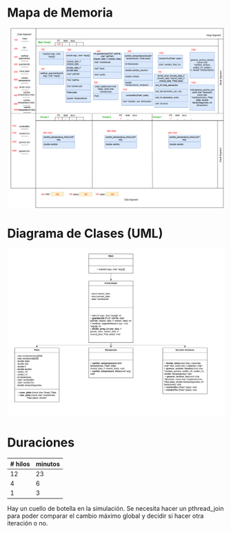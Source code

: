 # Mapa de Memoria
![alt text](imagenes/tarea2_memoria.drawio.png)

# Diagrama de Clases (UML)
![alt text](<imagenes/Tarea 2 Clases UML.png>)

# Duraciones
| # hilos | minutos| 
| --- | --- | 
| 12 | 23 | 
| 4 | 6 | 
| 1 | 3 |

Hay un cuello de botella en la simulación. Se necesita hacer un pthread_join para poder comparar el cambio máximo global y decidir si hacer otra iteración o no.